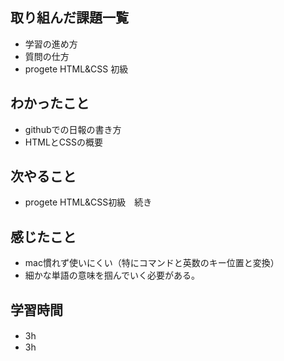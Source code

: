  ## 取り組んだ課題一覧
 - 学習の進め方
 - 質問の仕方
 - progete HTML&CSS 初級
 ## わかったこと
 - githubでの日報の書き方
 - HTMLとCSSの概要
 ## 次やること
 - progete HTML&CSS初級　続き
 ## 感じたこと
 - mac慣れず使いにくい（特にコマンドと英数のキー位置と変換）
 - 細かな単語の意味を掴んでいく必要がある。
 ## 学習時間
 - 3h　
 - 3h

